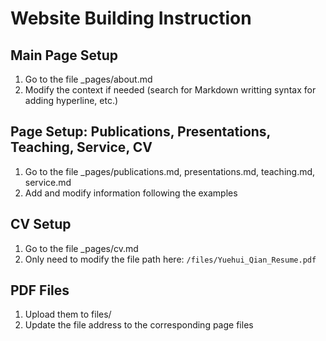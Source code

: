 # Website Building Instruction

## Main Page Setup

1. Go to the file _pages/about.md
2. Modify the context if needed (search for Markdown writting syntax for adding hyperline, etc.)

## Page Setup: Publications, Presentations, Teaching, Service, CV

1. Go to the file _pages/publications.md, presentations.md, teaching.md, service.md
2. Add and modify information following the examples

## CV Setup

1. Go to the file _pages/cv.md
2. Only need to modify the file path here: `/files/Yuehui_Qian_Resume.pdf`

## PDF Files

1. Upload them to files/
2. Update the file address to the corresponding page files